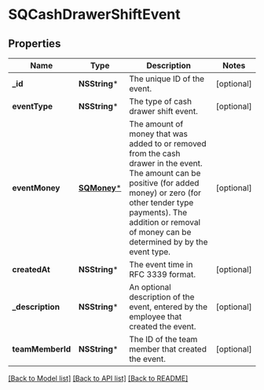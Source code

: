# SQCashDrawerShiftEvent

## Properties
Name | Type | Description | Notes
------------ | ------------- | ------------- | -------------
**_id** | **NSString*** | The unique ID of the event. | [optional] 
**eventType** | **NSString*** | The type of cash drawer shift event. | [optional] 
**eventMoney** | [**SQMoney***](SQMoney.md) | The amount of money that was added to or removed from the cash drawer in the event. The amount can be positive (for added money) or zero (for other tender type payments). The addition or removal of money can be determined by by the event type. | [optional] 
**createdAt** | **NSString*** | The event time in RFC 3339 format. | [optional] 
**_description** | **NSString*** | An optional description of the event, entered by the employee that created the event. | [optional] 
**teamMemberId** | **NSString*** | The ID of the team member that created the event. | [optional] 

[[Back to Model list]](../README.md#documentation-for-models) [[Back to API list]](../README.md#documentation-for-api-endpoints) [[Back to README]](../README.md)


